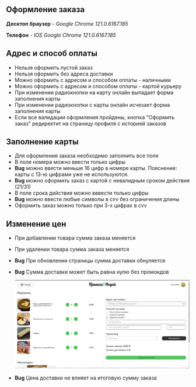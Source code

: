 ## Оформление заказа

**Десктоп браузер** - _Google Chrome 121.0.6167.185_ 

**Телефон** - _IOS Google Chrome 121.0.6167.185_



## Адрес и способ оплаты

- Нельзя оформить пустой заказ
- Нельзя оформить без адреса доставки
- Можно оформить с адресом и способом оплаты - наличными
- Можно оформить с адресом и способом оплаты - картой курьеру
- При изменении радиокнопки на карту онлайн выпадает форма заполнения карты
- При изменении радиокнопки с карты онлайн исчезает форма заполнения карты
- Если все валидации оформления пройдены, кнопка "Оформить заказ" редиректит на страницу профиля с историей заказов

## Заполнение карты

- Для оформления заказа необходимо заполнить все поля
- В поле номера можно ввести только цифры
- **Bug** можно ввести меньше 16 цифр в номере карты. Пояснение: карты с 13-ю цифрами уже не используются.
- **Bug** можно оформить заказ с картой с невалидным сроком действия (21/31)
- В поле срока действия можно вввести только цифры
- **Bug** можно ввести любые символы в cvv без ограничения длины
- Оформить заказ можно только при 3-х цифрах в cvv

## Изменение цен

- При добавлении товара сумма заказа меняется
- При удалении товара сумма заказа меняется
- **Bug** При обновлении страницы сумма доставки обнуляется
- **Bug** Сумма доставки может быть равна нулю без промокдов

    <img src="img/lost_delivery_price.png" width=500>

- **Bug** Цена доставки не влияет на итоговую сумму заказа


